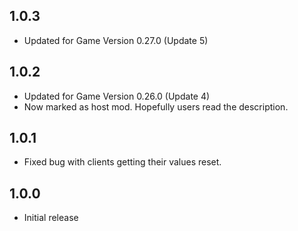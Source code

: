## 1.0.3
- Updated for Game Version 0.27.0 (Update 5)

## 1.0.2
- Updated for Game Version 0.26.0 (Update 4)
- Now marked as host mod. Hopefully users read the description.

## 1.0.1
- Fixed bug with clients getting their values reset.

## 1.0.0
- Initial release
